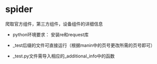# spider
爬取官方组件，第三方组件，设备组件的详细信息

+ python环境要求：
  安装re和request库

+  _test后缀的文件可直接运行（根据manin中的页号更改所需的页号即可）
+  _test.py文件需导入相应的_additional_info中的函数
